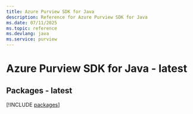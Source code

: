 ```yaml
---
title: Azure Purview SDK for Java
description: Reference for Azure Purview SDK for Java
ms.date: 07/11/2025
ms.topic: reference
ms.devlang: java
ms.service: purview
---
```

# Azure Purview SDK for Java - latest
## Packages - latest
[!INCLUDE [packages](purview-index.md)]